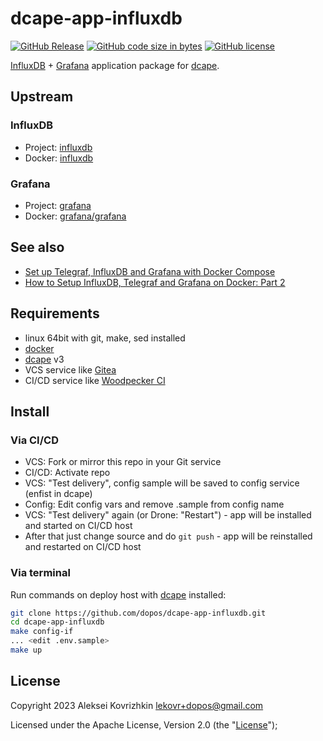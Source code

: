 # dcape-app-influxdb

[![GitHub Release][1]][2] [![GitHub code size in bytes][3]]() [![GitHub license][4]][5]

[1]: https://img.shields.io/github/release/dopos/dcape-app-influxdb.svg
[2]: https://github.com/dopos/dcape-app-influxdb/releases
[3]: https://img.shields.io/github/languages/code-size/dopos/dcape-app-influxdb.svg
[4]: https://img.shields.io/github/license/dopos/dcape-app-influxdb.svg
[5]: LICENSE

[InfluxDB]() + [Grafana]() application package for [dcape](https://github.com/dopos/dcape).

## Upstream

### InfluxDB

* Project: [influxdb](https://github.com/influxdata/influxdb)
* Docker: [influxdb](https://hub.docker.com/_/influxdb)

### Grafana

* Project: [grafana](https://grafana.com/)
* Docker: [grafana/grafana](https://hub.docker.com/r/grafana/grafana)

## See also

* [Set up Telegraf, InfluxDB and Grafana with Docker Compose](https://sweetcode.io/set-up-telegraf-influxdb-and-grafana-with-docker-compose/)
* [How to Setup InfluxDB, Telegraf and Grafana on Docker: Part 2](https://www.influxdata.com/blog/how-to-setup-influxdb-telegraf-and-grafana-on-docker-part-2/)

## Requirements

* linux 64bit with git, make, sed installed
* [docker](http://docker.io)
* [dcape](https://github.com/dopos/dcape) v3
* VCS service like [Gitea](https://gitea.io)
* CI/CD service like [Woodpecker CI](https://woodpecker-ci.org/)

## Install

### Via CI/CD

* VCS: Fork or mirror this repo in your Git service
* CI/CD: Activate repo
* VCS: "Test delivery", config sample will be saved to config service (enfist in dcape)
* Config: Edit config vars and remove .sample from config name
* VCS: "Test delivery" again (or Drone: "Restart") - app will be installed and started on CI/CD host
* After that just change source and do `git push` - app will be reinstalled and restarted on CI/CD host

### Via terminal

Run commands on deploy host with [dcape](https://github.com/dopos/dcape) installed:
```bash
git clone https://github.com/dopos/dcape-app-influxdb.git
cd dcape-app-influxdb
make config-if
... <edit .env.sample>
make up
```

## License

Copyright 2023 Aleksei Kovrizhkin <lekovr+dopos@gmail.com>

Licensed under the Apache License, Version 2.0 (the "[License](LICENSE)");
